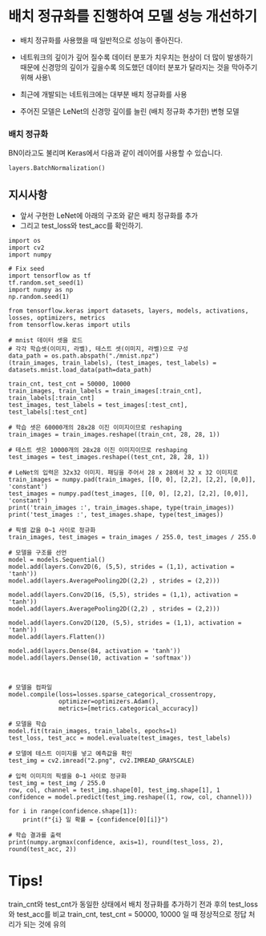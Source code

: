 # 배치 정규화를 진행하여 모델 성능 개선하기
- 배치 정규화를 사용했을 때 일반적으로 성능이 좋아진다.

- 네트워크의 깊이가 깊어 질수록 데이터 분포가 치우치는 현상이 더 많이 발생하기 때문에 신경망의 깊이가 깊을수록 의도했던 데이터 분포가 달라지는 것을 막아주기 위해 사용\

- 최근에 개발되는 네트워크에는 대부분 배치 정규화를 사용
- 주어진 모델은 LeNet의 신경망 깊이를 늘린 (배치 정규화 추가한) 변형 모델


### 배치 정규화
BN이라고도 불리며 Keras에서 다음과 같이 레이어를 사용할 수 있습니다.
```
layers.BatchNormalization()
```
## 지시사항
- 앞서 구현한 LeNet에 아래의 구조와 같은 배치 정규화를 추가
- 그리고 test_loss와 test_acc를 확인하기.

```
import os 
import cv2
import numpy

# Fix seed
import tensorflow as tf
tf.random.set_seed(1)
import numpy as np
np.random.seed(1)

from tensorflow.keras import datasets, layers, models, activations, losses, optimizers, metrics
from tensorflow.keras import utils

# mnist 데이터 셋을 로드
# 각각 학습셋(이미지, 라벨), 테스트 셋(이미지, 라벨)으로 구성
data_path = os.path.abspath("./mnist.npz")
(train_images, train_labels), (test_images, test_labels) = datasets.mnist.load_data(path=data_path)

train_cnt, test_cnt = 50000, 10000
train_images, train_labels = train_images[:train_cnt], train_labels[:train_cnt]
test_images, test_labels = test_images[:test_cnt], test_labels[:test_cnt]

# 학습 셋은 60000개의 28x28 이진 이미지이므로 reshaping
train_images = train_images.reshape((train_cnt, 28, 28, 1))

# 테스트 셋은 10000개의 28x28 이진 이미지이므로 reshaping
test_images = test_images.reshape((test_cnt, 28, 28, 1))

# LeNet의 입력은 32x32 이미지. 패딩을 주어서 28 x 28에서 32 x 32 이미지로 
train_images = numpy.pad(train_images, [[0, 0], [2,2], [2,2], [0,0]], 'constant')
test_images = numpy.pad(test_images, [[0, 0], [2,2], [2,2], [0,0]], 'constant')
print('train_images :', train_images.shape, type(train_images))
print('test_images :', test_images.shape, type(test_images))

# 픽셀 값을 0~1 사이로 정규화
train_images, test_images = train_images / 255.0, test_images / 255.0

# 모델을 구조를 선언
model = models.Sequential()
model.add(layers.Conv2D(6, (5,5), strides = (1,1), activation = 'tanh'))
model.add(layers.AveragePooling2D((2,2) , strides = (2,2)))

model.add(layers.Conv2D(16, (5,5), strides = (1,1), activation = 'tanh'))
model.add(layers.AveragePooling2D((2,2) , strides = (2,2)))

model.add(layers.Conv2D(120, (5,5), strides = (1,1), activation = 'tanh'))
model.add(layers.Flatten())

model.add(layers.Dense(84, activation = 'tanh'))
model.add(layers.Dense(10, activation = 'softmax'))



# 모델을 컴파일
model.compile(loss=losses.sparse_categorical_crossentropy, 
              optimizer=optimizers.Adam(),
              metrics=[metrics.categorical_accuracy])

# 모델을 학습
model.fit(train_images, train_labels, epochs=1)
test_loss, test_acc = model.evaluate(test_images, test_labels)

# 모델에 테스트 이미지를 넣고 예측값을 확인
test_img = cv2.imread("2.png", cv2.IMREAD_GRAYSCALE)

# 입력 이미지의 픽셀을 0~1 사이로 정규화
test_img = test_img / 255.0
row, col, channel = test_img.shape[0], test_img.shape[1], 1
confidence = model.predict(test_img.reshape((1, row, col, channel)))

for i in range(confidence.shape[1]):
    print(f"{i} 일 확률 = {confidence[0][i]}")

# 학습 결과를 출력
print(numpy.argmax(confidence, axis=1), round(test_loss, 2), round(test_acc, 2))
```

# Tips!
train_cnt와 test_cnt가 동일한 상태에서 배치 정규화를 추가하기 전과 후의 test_loss와 test_acc를 비교
train_cnt, test_cnt = 50000, 10000 일 때 정상적으로 정답 처리가 되는 것에 유의